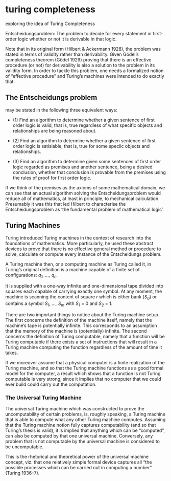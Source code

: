 # turing completeness
exploring the idea of Turing Completeness

Entscheidungsproblem: The problem to decide for every statement in first-order logic whether or not it is derivable in that logic.

Note that in its original form (Hilbert & Ackermann 1928), the problem was stated in terms of validity rather than derivability. Given Gödel’s completeness theorem (Gödel 1929) proving that there is an effective procedure (or not) for derivability is also a solution to the problem in its validity form. In order to tackle this problem, one needs a formalized notion of “effective procedure” and Turing’s machines were intended to do exactly that.

## The Entscheidungs problem
may be stated in the following three equivalent ways:

- (1) Find an algorithm to determine whether a given sentence of first order logic
is valid, that is, true regardless of what specific objects and relationships are
being reasoned about.

- (2) Find an algorithm to determine whether a given sentence of first order logic
is satisiable, that is, true for some speciic objects and relationships.

- (3) Find an algorithm to determine given some sentences of first order logic
regarded as premises and another sentence, being a desired conclusion, whether
that conclusion is provable from the premises using the rules of proof for first
order logic.

If we think of the premises as the axioms of some mathematical domain, we can
see that an actual algorithm solving the Entscheidungsproblem would reduce all
of mathematics, at least in principle, to mechanical calculation. Presumably it was
this that led Hilbert to characterise the Entscheidungsproblem as ‘the fundamental
problem of mathematical logic’.

## Turing Machines

Turing introduced Turing machines in the context of research into the foundations of mathematics. More particularly, he used these abstract devices to prove that there is no effective general method or procedure to solve, calculate or compute every instance of the Entscheidungs problem.

A Turing machine then, or a computing machine as Turing called it, in Turing’s original definition is a machine capable of a finite set of configurations: *q<sub>1</sub>, ..., q<sub>n</sub>*

It is supplied with a one-way infinite and one-dimensional tape divided into squares each capable of carrying exactly one symbol. At any moment, the machine is scanning the content of square *r* which is either bank (*S<sub>0</sub>*) or contains a symbol *S<sub>1</sub>, ..., S<sub>m</sub>* 
with *S<sub>1</sub>* = 0 and *S<sub>2</sub>* = 1.

There are two important things to notice about the Turing machine setup. The first concerns the definition of the machine itself, namely that the machine’s tape is potentially infinite. This corresponds to an assumption that the memory of the machine is (potentially) infinite. The second concerns the definition of Turing computable, namely that a function will be Turing computable if there exists a set of instructions that will result in a Turing machine computing the function regardless of the amount of time it takes.

If we moreover assume that a physical computer is a finite realization of the Turing machine, and so that the Turing machine functions as a good formal model for the computer, a result which shows that a function is not Turing computable is very strong, since it implies that no computer that we could ever build could carry out the computation.

### The Universal Turing Machine
The universal Turing machine which was constructed to prove the uncomputability of certain problems, is, roughly speaking, a Turing machine that is able to compute what any other Turing machine computes. Assuming that the Turing machine notion fully captures computability (and so that Turing’s thesis is valid), it is implied that anything which can be “computed”, can also be computed by that one universal machine. Conversely, any problem that is not computable by the universal machine is considered to be uncomputable.

This is the rhetorical and theoretical power of the universal machine concept, viz. that one relatively simple formal device captures all “the possible processes which can be carried out in computing a number” (Turing 1936–7). 

